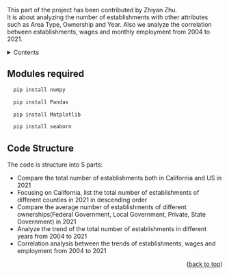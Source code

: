 <a name="readme-top"></a>

This part of the project has been contributed by Zhiyan Zhu. <br>
It is about analyzing the number of establishments with other attributes such as Area Type, Ownership and Year. Also we analyze the correlation between establishments, wages and monthly employment from 2004 to 2021.


<!-- TABLE OF CONTENTS -->
<details>
  <summary>Contents</summary>
  <ol>
    <li><a href="#modules-required">Modules required</a></li>
    <li><a href="#code-structure">Code Structure</a></li>
  </ol>
</details>



<!-- Modules required -->
## Modules required

```sh
  pip install numpy
```
```sh
  pip install Pandas
```
```sh
  pip install Matplotlib
```
```sh
  pip install seaborn
```



<!-- Code Structure -->
## Code Structure

The code is structure into 5 parts:
* Compare the total number of establishments both in California and US in 2021
* Focusing on California, list the total number of establishments of different counties in 2021 in descending order
* Compare the average number of establishments of different ownerships(Federal Government, Local Government, Private, State Government) in 2021
* Analyze the trend of the total number of establishments in different years from 2004 to 2021
* Correlation analysis between the trends of establishments, wages and employment from 2004 to 2021


<p align="right">(<a href="#readme-top">back to top</a>)</p>
